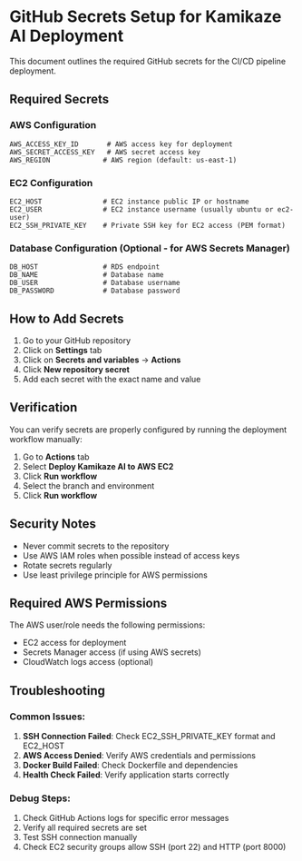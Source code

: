 # GitHub Secrets Setup for Kamikaze AI Deployment

This document outlines the required GitHub secrets for the CI/CD pipeline deployment.

## Required Secrets

### AWS Configuration
```
AWS_ACCESS_KEY_ID       # AWS access key for deployment
AWS_SECRET_ACCESS_KEY   # AWS secret access key
AWS_REGION             # AWS region (default: us-east-1)
```

### EC2 Configuration
```
EC2_HOST               # EC2 instance public IP or hostname
EC2_USER               # EC2 instance username (usually ubuntu or ec2-user)
EC2_SSH_PRIVATE_KEY    # Private SSH key for EC2 access (PEM format)
```

### Database Configuration (Optional - for AWS Secrets Manager)
```
DB_HOST                # RDS endpoint
DB_NAME                # Database name
DB_USER                # Database username
DB_PASSWORD            # Database password
```

## How to Add Secrets

1. Go to your GitHub repository
2. Click on **Settings** tab
3. Click on **Secrets and variables** → **Actions**
4. Click **New repository secret**
5. Add each secret with the exact name and value

## Verification

You can verify secrets are properly configured by running the deployment workflow manually:

1. Go to **Actions** tab
2. Select **Deploy Kamikaze AI to AWS EC2**
3. Click **Run workflow**
4. Select the branch and environment
5. Click **Run workflow**

## Security Notes

- Never commit secrets to the repository
- Use AWS IAM roles when possible instead of access keys
- Rotate secrets regularly
- Use least privilege principle for AWS permissions

## Required AWS Permissions

The AWS user/role needs the following permissions:
- EC2 access for deployment
- Secrets Manager access (if using AWS secrets)
- CloudWatch logs access (optional)

## Troubleshooting

### Common Issues:
1. **SSH Connection Failed**: Check EC2_SSH_PRIVATE_KEY format and EC2_HOST
2. **AWS Access Denied**: Verify AWS credentials and permissions
3. **Docker Build Failed**: Check Dockerfile and dependencies
4. **Health Check Failed**: Verify application starts correctly

### Debug Steps:
1. Check GitHub Actions logs for specific error messages
2. Verify all required secrets are set
3. Test SSH connection manually
4. Check EC2 security groups allow SSH (port 22) and HTTP (port 8000)
